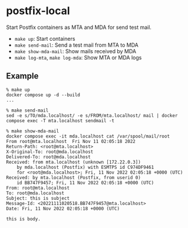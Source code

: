 # postfix-local
Start Postfix containers as MTA and MDA for send test mail.

* `make up`: Start containers
* `make send-mail`: Send a test mail from MTA to MDA
* `make show-mda-mail`: Show mails received by MDA
* `make log-mta`, `make log-mda`: Show MTA or MDA logs

## Example
```
% make up
docker compose up -d --build
...

% make send-mail
sed -e s/TO/mda.localhost/ -e s/FROM/mta.localhost/ mail | docker compose exec -T mta.localhost sendmail -t

% make show-mda-mail
docker compose exec -it mda.localhost cat /var/spool/mail/root
From root@mta.localhost  Fri Nov 11 02:05:18 2022
Return-Path: <root@mta.localhost>
X-Original-To: root@mda.localhost
Delivered-To: root@mda.localhost
Received: from mta.localhost (unknown [172.22.0.3])
	by mda.localhost (Postfix) with ESMTPS id C974DF9461
	for <root@mda.localhost>; Fri, 11 Nov 2022 02:05:18 +0000 (UTC)
Received: by mta.localhost (Postfix, from userid 0)
	id BB747F9457; Fri, 11 Nov 2022 02:05:18 +0000 (UTC)
From: root@mta.localhost
To: root@mda.localhost
Subject: this is subject
Message-Id: <20221111020518.BB747F9457@mta.localhost>
Date: Fri, 11 Nov 2022 02:05:18 +0000 (UTC)

this is body.

```
